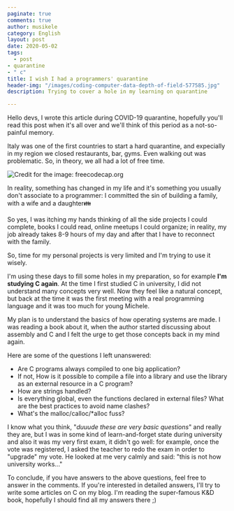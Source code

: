 ```yaml
---
paginate: true
comments: true
author: musikele
category: English
layout: post
date: 2020-05-02
tags:
  - post
- quarantine
- " c"
title: I wish I had a programmers' quarantine
header-img: "/images/coding-computer-data-depth-of-field-577585.jpg"
description: Trying to cover a hole in my learning on quarantine

---
```

Hello devs, I wrote this article during COVID-19 quarantine, hopefully you'll read this post when it's all over and we'll think of this period as a not-so-painful memory.

Italy was one of the first countries to start a hard quarantine, and expecially in my region we closed restaurants, bar, gyms. Even walking out was problematic. So, in theory, we all had a lot of free time.

![Credit for the image: freecodecap.org](https://www.freecodecamp.org/news/content/images/size/w2000/2020/03/FwUlnGszXSVDNjJ-800x450-noPad-1.jpg)

In reality, something has changed in my life and it's something you usually don't associate to a programmer: I committed the sin of building a family, with a wife and a daughter👪

So yes, I was itching my hands thinking of all the side projects I could complete, books I could read, online meetups I could organize; in reality, my job already takes 8-9 hours of my day and after that I have to reconnect with the family.

So, time for my personal projects is very limited and I'm trying to use it wisely.

I'm using these days to fill some holes in my preparation, so for example **I'm studying C again**. At the time I first studied C in university, I did not understand many concepts very well. Now they feel like a natural concept, but back at the time it was the first meeting with a real programming language and it was too much for young Michele.

My plan is to understand the basics of how operating systems are made. I was reading a book about it, when the author started discussing about assembly and C and I felt the urge to get those concepts back in my mind again.

Here are some of the questions I left unanswered:

* Are C programs always compiled to one big application?
* If not, How is it possible to compile a file into a library and use the library as an external resource in a C program?
* How are strings handled?
* Is everything global, even the functions declared in external files? What are the best practices to avoid name clashes?
* What's the malloc/calloc/*alloc fuss?

I know what you think, "_duuude these are very basic questions_" and really they are, but I was in some kind of learn-and-forget state during university and also it was my very first exam, it didn't go well: for example, once the vote was registered, I asked the teacher to redo the exam in order to "upgrade" my vote. He looked at me very calmly and said: "this is not how university works..."

To conclude, if you have answers to the above questions, feel free to answer in the comments. If you're interested in detailed answers, I'll try to write some articles on C on my blog. I'm reading the super-famous K&D book, hopefully I should find all my answers there ;)